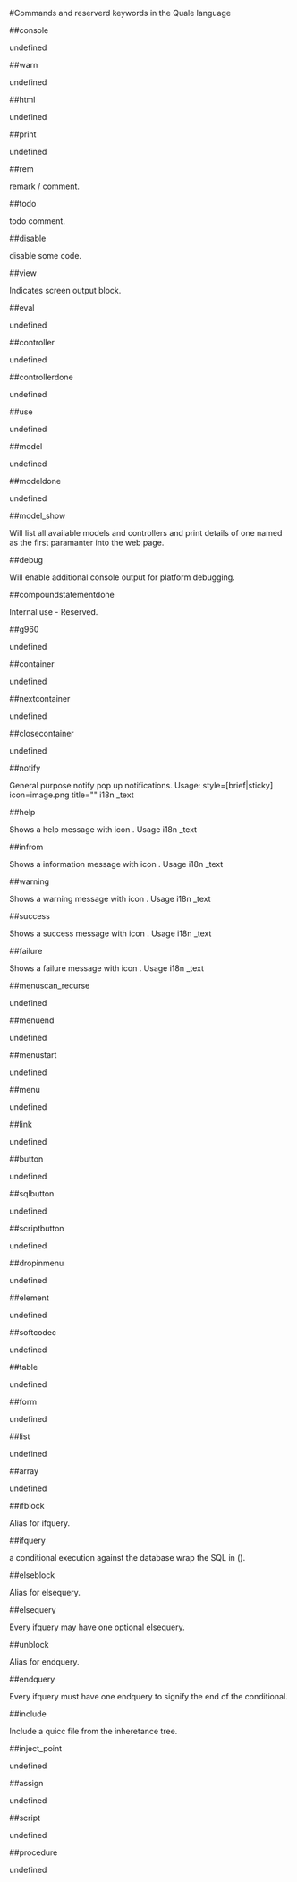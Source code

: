 #Commands and reserverd keywords in the Quale language

 

##console

undefined

##warn

undefined

##html

undefined

##print

undefined

##rem

remark / comment.

##todo

todo comment.

##disable

disable some code.

##view

Indicates screen output block.

##eval

undefined

##controller

undefined

##controllerdone

undefined

##use

undefined

##model

undefined

##modeldone

undefined

##model_show

Will list all available models and controllers and print details of one named as the first paramanter into the web page.

##debug

Will enable additional console output for platform debugging.

##compoundstatementdone

Internal use - Reserved.

##g960

undefined

##container

undefined

##nextcontainer

undefined

##closecontainer

undefined

##notify

General purpose notify pop up notifications.
 Usage: style=[brief|sticky] icon=image.png  title=""  i18n _text

##help

Shows a help message with icon .
 Usage i18n _text

##infrom

Shows a information message with icon .
 Usage i18n _text

##warning

Shows a warning message with icon .
 Usage i18n _text

##success

Shows a success message with icon .
 Usage i18n _text

##failure

Shows a failure message with icon .
 Usage i18n _text

##menuscan_recurse

undefined

##menuend

undefined

##menustart

undefined

##menu

undefined

##link

undefined

##button

undefined

##sqlbutton

undefined

##scriptbutton

undefined

##dropinmenu

undefined

##element

undefined

##softcodec

undefined

##table

undefined

##form

undefined

##list

undefined

##array

undefined

##ifblock

Alias for ifquery.

##ifquery

a conditional execution against the database wrap the SQL in ().

##elseblock

Alias for elsequery.

##elsequery

Every ifquery may have one optional elsequery.

##unblock

Alias for endquery.

##endquery

Every ifquery must have one endquery to signify the end of the conditional.

##include

Include a quicc file from the inheretance tree.

##inject_point

undefined

##assign

undefined

##script

undefined

##procedure

undefined